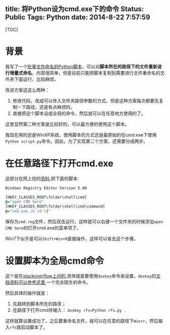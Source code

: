title: 将Python设为cmd.exe下的命令
Status: Public
Tags: Python
date: 2014-8-22 7:57:59	
---

[TOC]

# 背景

我写了一个[批量文件命名的Python脚本](https://github.com/zhouchuanrui/PyReName)，可以对**脚本所在的路径下的文件重新进行增量式命名**。内容很简单，但是目前只能把脚本复制到需要进行文件重命名的文件夹下面运行，比较麻烦。

<!--more-->

改进方案这这么两种：

1. 修改代码，改成可以传入文件夹路径参数的方式。但是这种方案每次都要先复制一下路径，还是有点麻烦的。
2. 直接把这个脚本设成全局的命令，然后就可以在任意地方使用的了。

这里显然第二种方案是比较好的，可以最方便的使用这个脚本。

我现在用的还是WinXP系统，使用脚本的方式还是最原始的在cmd.exe下使用`Python script.py`命令。因此，为了实现第二个方案，还需要分成两步。

# 在任意路径下打开cmd.exe

这部分在网上找的[资料](http://bbs.csdn.net/topics/190002407),把下面的脚本:

```bat
Windows Registry Editor Version 5.00 

[HKEY_CLASSES_ROOT\folder\shell\cmd]
@="open CMD here"
[HKEY_CLASSES_ROOT\folder\shell\cmd\command]
@="cmd.exe /k cd %1"
```

保存为`cmd.reg`文件，然后双击运行，这样就可以右键一个文件夹的时候添加`open CMD here`的打开cmd.exe的菜单项了。

Win7下似乎是可以`Shift+Win+R`直接操作，这样可以省去这个步骤。

# 设置脚本为全局cmd命令

这个是在[stackoverflow上问的](http://stackoverflow.com/questions/25416382/how-can-i-make-my-python-script-a-system-command-and-run-it-easily-in-any-direct/25416640?noredirect=1#comment39671007_25416640),具体就是要使用`doskey`命令来设置，`doskey`的[文档资料可以参考这里](http://technet.microsoft.com/zh-cn/library/cc773208%28WS.10%29.aspx),一个完全陌生的命令。

然后具体的操作就是：

1. 先跳转到脚本所在的路径；
1. 在路径下打开cmd并输入：
`doskey rfs=Python rfs.py .`

这样就算设置成功了，之后要重命名文件，就可以在任意的路径下`Win+r`，然后输入`rfs`就启动脚本了。

